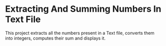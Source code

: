 # Extracting And Summing Numbers In Text File
This project extracts all the numbers present in a Text file, converts them into integers, computes their sum and displays it.
